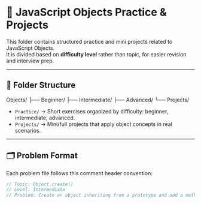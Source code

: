 # 🧠 JavaScript Objects Practice & Projects

This folder contains structured practice and mini projects related to JavaScript Objects.  
It is divided based on **difficulty level** rather than topic, for easier revision and interview prep.

---

## 📂 Folder Structure

Objects/
├── Beginner/
├── Intermediate/
├── Advanced/
└── Projects/

- `Practice/` → Short exercises organized by difficulty: beginner, intermediate, advanced.
- `Projects/` → Mini/full projects that apply object concepts in real scenarios.

---

## 🗂️ Problem Format

Each problem file follows this comment header convention:

```js
// Topic: Object.create()
// Level: Intermediate
// Problem: Create an object inheriting from a prototype and add a method.
```
